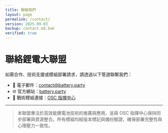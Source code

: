 ```yaml
---
title: 聯絡我們
layout: page
permalink: /contact/
version: 2025.09.03
backup: contact.md.bak
verified: true
---
```


# 聯絡鋰電大聯盟

如需合作、技術支援或模組部署請求，請透過以下管道聯繫我們：

- 📧 電子郵件：contact@battery.party
- 🌐 官方網站：[battery.party](https://battery.party)
- 🔗 戰術模組連接：[OSC 指揮中心](https://5711438.fun/contact)

---

> 本聯盟專注於高效能鋰電池技術的推廣與應用，並與 OSC 指揮中心保持同步部署與資源整合。所有模組均經版本標記與備份驗證，確保部署完整性與心理壓力一致性。